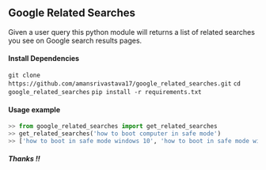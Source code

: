 ## Google Related Searches 

Given a user query this python module will returns a list of related searches you see on Google search  results pages.

#### Install Dependencies

`git clone https://github.com/amansrivastava17/google_related_searches.git`
`cd google_related_searches`
`pip install -r requirements.txt`

#### Usage example

```python
>> from google_related_searches import get_related_searches
>> get_related_searches('how to boot computer in safe mode')
>> ['how to boot in safe mode windows 10', 'how to boot in safe mode windows 8',     'how to boot in safe mode windows 7', 'how to start windows 10 in safe        	    mode']
```



##### Thanks !!
